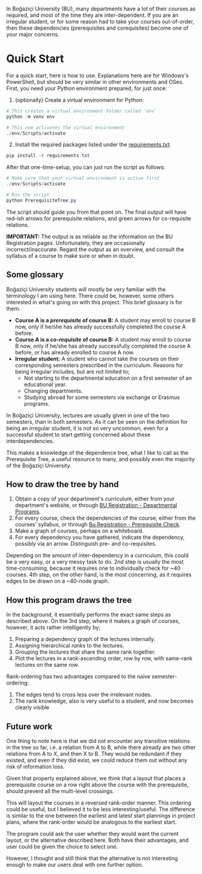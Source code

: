 In Boğaziçi University (BU), many departments have a lot of their courses as required,
and most of the time they are inter-dependent. If you are an irregular student,
or for some reason had to take your courses out-of-order, then these dependencies
(prerequisites and corequisites) become one of your major concerns.

# Quick Start

For a quick start, here is how to use. Explanations here are for Windows's PowerShell,
but should be very similar in other environments and OSes.
First, you need your Python environment prepared, for just once:

1) (optionally) Create a virtual environment for Python:
```powershell
# This creates a virtual environment folder called 'env'
python -m venv env

# This one activates the virtual environment
./env/Scripts/activate
```
2) Install the required packages listed under the [requirements.txt](https://github.com/ThoAppelsin/bu-prerequisite-tree/blob/master/requirements.txt):
```powershell
pip install -r requirements.txt
```

After that one-time-setup, you can just run the script as follows:

```powershell
# Make sure that your virtual environment is active first
./env/Scripts/activate

# Run the script
python PrerequisiteTree.py
```

The script should guide you from that point on. The final output will have red-ish arrows for
prerequisite relations, and green arrows for co-requisite relations.

**IMPORTANT:** The output is as reliable as the information on the BU Registration pages.
Unfortunately, they are occasionally incorrect/inaccurate. Regard the output as an overview,
and consult the syllabus of a course to make sure or when in doubt.

## Some glossary

Boğaziçi University students will mostly be very familiar with the terminology I am using here.
There could be, however, some others interested in what's going on with this project.
This brief glossary is for them.

- **Course A is a *prerequisite* of course B:** A student may enroll to course B now,
only if he/she has already successfully completed the course A before.
- **Course A is a *co-requisite* of course B:** A student may enroll to course B now,
only if he/she has already successfully completed the course A before,
or has already enrolled to course A now.
- **Irregular student:** A student who cannot take the courses on their corresponding semesters
prescribed in the curriculum. Reasons for being irregular includes, but are not limited to;
  - Not starting to the departmental education on a first semester of an educational year.
  - Changing departments.
  - Studying abroad for some semesters via exchange or Erasmus programs.

In Boğaziçi University, lectures are usually given in one of the two semesters, than in both semesters.
As it can be seen on the definition for being an irregular student, it is not so very uncommon,
even for a successful student to start getting concerned about these interdependencies.

This makes a knowledge of the dependence tree, what I like to call as the Prerequisite Tree,
a useful resource to many, and possibly even the majority of the Boğaziçi University.

## How to draw the tree by hand

1) Obtain a copy of your department's curriculum, either from your department's website, or through
[BU Registration - Departmental Programs](http://registration.boun.edu.tr/departmentalframe.asp).
2) For every course, check the dependencies of the course, either from the courses' syllabus, or through
[Bu Registration - Prerequisite Check](http://registration.boun.edu.tr/requisiteframe.htm).
3) Make a graph of courses, perhaps on a whiteboard.
4) For every dependency you have gathered, indicate the dependency, possibly via an arrow. Distinguish pre- and co-requisites.

Depending on the amount of inter-dependency in a curriculum, this could be a very easy, or a very messy task to do.
2nd step is usually the most time-consuming, because it requires one to individually check for ~40 courses.
4th step, on the other hand, is the most concerning, as it requires edges to be drawn on a ~40-node graph.

## How this program draws the tree

In the background, it essentially performs the exact same steps as described above.
On the 3rd step, where it makes a graph of courses, however, it acts rather intelligently by;

1) Preparing a dependency graph of the lectures internally.
2) Assigning hierarchical *ranks* to the lectures.
3) Grouping the lectures that share the same rank together.
4) Plot the lectures in a rank-ascending order, row by row, with same-rank lectures on the same row.

Rank-ordering has two advantages compared to the naive semester-ordering:

1) The edges tend to cross less over the irrelevant nodes.
2) The rank knowledge, also is very useful to a student, and now becomes clearly visible

## Future work

One thing to note here is that we did not encounter any transitive relations in the tree so far,
i.e. a relation from A to B, while there already are two other relations from A to X, and then X to B.
They would be redundant if they existed, and even if they did exist, we could reduce them out without any risk of information loss.

Given that property explained above, we think that a layout that places a prerequisite course on
a row right above the course with the prerequisite, should prevent all the multi-level crossings.

This will layout the courses in a reversed rank-order manner. This ordering could be useful, but I
believed it to be less interesting/useful. The difference is similar to the one between the
earliest and latest start plannings in project plans, where the rank-order would be analogous to
the earliest start.

The program could ask the user whether they would want the current layout, or the alternative described here.
Both have their advantages, and user could be given the choice to select one.

However, I thought and still think that the alternative is not interesting enough to make our users deal with
one further option.
